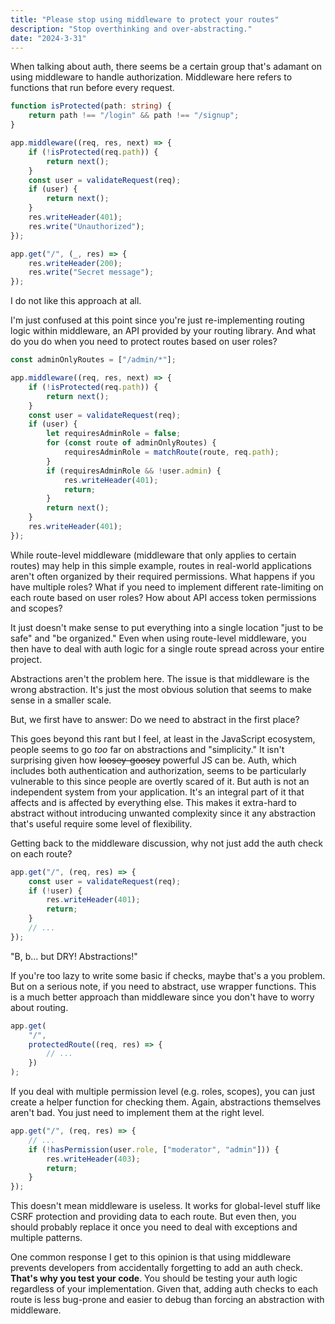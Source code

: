 ```yaml
---
title: "Please stop using middleware to protect your routes"
description: "Stop overthinking and over-abstracting."
date: "2024-3-31"
---
```


When talking about auth, there seems be a certain group that's adamant on using middleware to handle authorization. Middleware here refers to functions that run before every request.

```ts
function isProtected(path: string) {
	return path !== "/login" && path !== "/signup";
}

app.middleware((req, res, next) => {
	if (!isProtected(req.path)) {
		return next();
	}
	const user = validateRequest(req);
	if (user) {
		return next();
	}
	res.writeHeader(401);
	res.write("Unauthorized");
});

app.get("/", (_, res) => {
	res.writeHeader(200);
	res.write("Secret message");
});
```

I do not like this approach at all.

I'm just confused at this point since you're just re-implementing routing logic within middleware, an API provided by your routing library. And what do you do when you need to protect routes based on user roles?

```ts
const adminOnlyRoutes = ["/admin/*"];

app.middleware((req, res, next) => {
	if (!isProtected(req.path)) {
		return next();
	}
	const user = validateRequest(req);
	if (user) {
		let requiresAdminRole = false;
		for (const route of adminOnlyRoutes) {
			requiresAdminRole = matchRoute(route, req.path);
		}
		if (requiresAdminRole && !user.admin) {
			res.writeHeader(401);
			return;
		}
		return next();
	}
	res.writeHeader(401);
});
```

While route-level middleware (middleware that only applies to certain routes) may help in this simple example, routes in real-world applications aren't often organized by their required permissions. What happens if you have multiple roles? What if you need to implement different rate-limiting on each route based on user roles? How about API access token permissions and scopes?

It just doesn't make sense to put everything into a single location "just to be safe" and "be organized." Even when using route-level middleware, you then have to deal with auth logic for a single route spread across your entire project.

Abstractions aren't the problem here. The issue is that middleware is the wrong abstraction. It's just the most obvious solution that seems to make sense in a smaller scale.

But, we first have to answer: Do we need to abstract in the first place?

This goes beyond this rant but I feel, at least in the JavaScript ecosystem, people seems to go _too_ far on abstractions and "simplicity." It isn't surprising given how ~~loosey-goosey~~ powerful JS can be. Auth, which includes both authentication and authorization, seems to be particularly vulnerable to this since people are overtly scared of it. But auth is not an independent system from your application. It's an integral part of it that affects and is affected by everything else. This makes it extra-hard to abstract without introducing unwanted complexity since it any abstraction that's useful require some level of flexibility.

Getting back to the middleware discussion, why not just add the auth check on each route?

```ts
app.get("/", (req, res) => {
	const user = validateRequest(req);
	if (!user) {
		res.writeHeader(401);
		return;
	}
	// ...
});
```

"B, b... but DRY! Abstractions!"

If you're too lazy to write some basic if checks, maybe that's a you problem. But on a serious note, if you need to abstract, use wrapper functions. This is a much better approach than middleware since you don't have to worry about routing.

```ts
app.get(
	"/",
	protectedRoute((req, res) => {
		// ...
	})
);
```

If you deal with multiple permission level (e.g. roles, scopes), you can just create a helper function for checking them. Again, abstractions themselves aren't bad. You just need to implement them at the right level.

```ts
app.get("/", (req, res) => {
	// ...
	if (!hasPermission(user.role, ["moderator", "admin"])) {
		res.writeHeader(403);
		return;
	}
});
```

This doesn't mean middleware is useless. It works for global-level stuff like CSRF protection and providing data to each route. But even then, you should probably replace it once you need to deal with exceptions and multiple patterns.

One common response I get to this opinion is that using middleware prevents developers from accidentally forgetting to add an auth check. **That's why you test your code**. You should be testing your auth logic regardless of your implementation. Given that, adding auth checks to each route is less bug-prone and easier to debug than forcing an abstraction with middleware.
